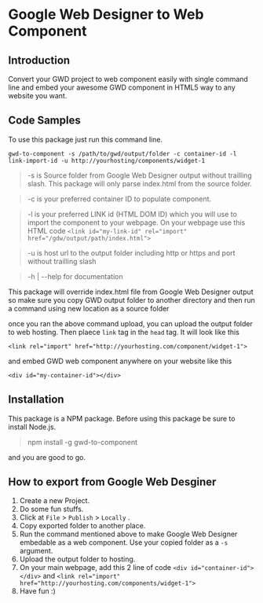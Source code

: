 # Google Web Designer to Web Component

## Introduction

Convert your GWD project to web component easily with single command line and embed your awesome GWD component in HTML5 way  to any website you want.

## Code Samples

To use this package just run this command line.

`gwd-to-component -s /path/to/gwd/output/folder -c container-id -l link-import-id -u http://yourhosting/components/widget-1`

> -s is Source folder from Google Web Designer output without trailling slash. This package will only parse index.html from the source folder.

> -c is your preferred container ID to populate component.

> -l is your preferred LINK id (HTML DOM ID) which you will use to import the component to your webpage. On your webpage use this HTML code `<link id="my-link-id" rel="import" href="/gdw/output/path/index.html">`

> -u is host url to the output folder including http or https and port without trailling slash

> -h | --help for documentation

This package will override index.html file from Google Web Designer output so make sure you copy GWD output folder
to another directory and then run a command using new location as a source folder

once you ran the above command upload, you can upload the output folder to web hosting. Then plaece `link` tag in the `head` tag. It will look like this

`<link rel="import" href="http://yourhosting.com/component/widget-1">`

and embed GWD web component anywhere on your website like this

`<div id="my-container-id"></div>`

## Installation

This package is a NPM package. Before using this package be sure to install Node.js. 

> npm install -g gwd-to-component

and you are good to go.

## How to export from Google Web Desginer

1. Create a new Project.
2. Do some fun stuffs.
3. Click at `File` > `Publish` > `Locally` .
4. Copy exported folder to another place.
5. Run the command mentioned above to make Google Web Designer embedable as a web component. Use your copied folder as a `-s` argument.
6. Upload the output folder to hosting.
7. On your main webpage, add this 2 line of code `<div id="container-id"></div>` and `<link rel="import" href="http://yourhosting.com/components/widget-1">`
8. Have fun :)